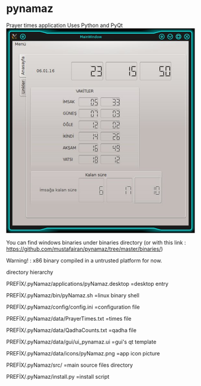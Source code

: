 # pynamaz
Prayer times application 
Uses Python and  PyQt 
[![pynamaz screenshot](https://github.com/mustafairan/pynamaz/raw/master/screenshot.jpg)](https://github.com/mustafairan/pynamaz/raw/master/screenshot.jpg)

You can find  windows binaries  under binaries directory (or with this link : https://github.com/mustafairan/pynamaz/tree/master/binaries/)

Warning! : x86 binary compiled in a untrusted platform for now.




directory hierarchy

PREFİX/.pyNamaz/applications/pyNamaz.desktop   =desktop entry

PREFİX/.pyNamaz/bin/pyNamaz.sh                 =linux binary shell

PREFİX/.pyNamaz/config/config.ini              =configuration file

PREFİX/.pyNamaz/data/PrayerTimes.txt           =times file

PREFİX/.pyNamaz/data/QadhaCounts.txt           =qadha file

PREFİX/.pyNamaz/data/gui/ui_pynamaz.ui         =gui's qt template

PREFİX/.pyNamaz/data/icons/pyNamaz.png         =app icon picture

PREFİX/.pyNamaz/src/                           =main source files directory

PREFİX/.pyNamaz/install.py                     =install script


